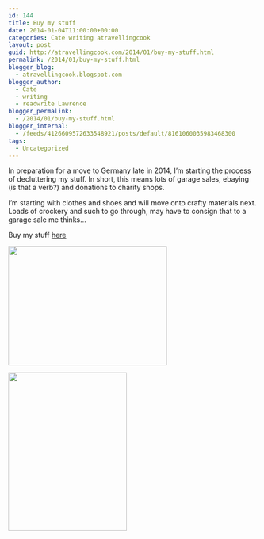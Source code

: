 ```yaml
---
id: 144
title: Buy my stuff
date: 2014-01-04T11:00:00+00:00
categories: Cate writing atravellingcook
layout: post
guid: http://atravellingcook.com/2014/01/buy-my-stuff.html
permalink: /2014/01/buy-my-stuff.html
blogger_blog:
  - atravellingcook.blogspot.com
blogger_author:
  - Cate
  - writing
  - readwrite Lawrence
blogger_permalink:
  - /2014/01/buy-my-stuff.html
blogger_internal:
  - /feeds/4126609572633548921/posts/default/8161060035983468300
tags:
  - Uncategorized
---
```

In preparation for a move to Germany late in 2014, I&#8217;m starting the process of decluttering my stuff. In short, this means lots of garage sales, ebaying (is that a verb?) and donations to charity shops.

I&#8217;m starting with clothes and shoes and will move onto crafty materials next. Loads of crockery and such to go through, may have to consign that to a garage sale me thinks&#8230;



Buy my stuff [here](http://www.ebay.com.au/sch/funky_cate/m.html?item=141157050956&_uhb=1&pt=AU_Womens_Clothing_2&hash=item20dd9daa4c&rt=nc&_trksid=p2047675.l2562)


  <a  href="http://1.bp.blogspot.com/-38FKKkmH7AM/UsfZPer3-mI/AAAAAAAAH4U/mvnkifdlSxQ/s1600/11747098046_77fd78de62_c.jpg"><img src="http://1.bp.blogspot.com/-38FKKkmH7AM/UsfZPer3-mI/AAAAAAAAH4U/mvnkifdlSxQ/s320/11747098046_77fd78de62_c.jpg" alt="" width="320" height="241" border="0" /></a>









  <a  href="http://1.bp.blogspot.com/--mFnFYmT31U/Usfa7V3kn8I/AAAAAAAAH4g/yyVdBNe1jGM/s1600/IMG_1512.jpg"><img src="http://1.bp.blogspot.com/--mFnFYmT31U/Usfa7V3kn8I/AAAAAAAAH4g/yyVdBNe1jGM/s320/IMG_1512.jpg" alt="" width="239" height="320" border="0" /></a>
